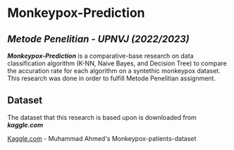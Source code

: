 # Monkeypox-Prediction

## _Metode Penelitian - UPNVJ (2022/2023)_

***Monkeypox-Prediction*** is a comparative-base research on data classification 
algorithm (K-NN, Naive Bayes, and Decision Tree) to compare the accuration
rate for each algorithm on a syntethic monkeypox dataset. This research was done
in order to fulfill Metode Penelitian assignment.

## Dataset

The dataset that this research is based upon is downloaded from ***kaggle.com***

[Kaggle.com](https://www.kaggle.com/datasets/muhammad4hmed/monkeypox-patients-dataset) - Muhammad Ahmed's Monkeypox-patients-dataset
